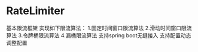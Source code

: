 # RateLimiter
基本限流框架
实现如下限流算法：
1.固定时间窗口限流算法
2.滑动时间窗口限流算法
3.令牌桶限流算法
4.漏桶限流算法
支持spring boot无缝接入
支持配置动态调整配置
